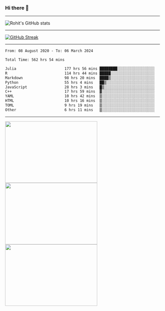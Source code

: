 ### Hi there 👋

<hr/>

![Rohit's GitHub stats](https://github-readme-stats.vercel.app/api?username=RohitRathore1&show_icons=true&theme=transparent)

<hr/>

[![GitHub Streak](http://github-readme-streak-stats.herokuapp.com?user=RohitRathore1&theme=dark&mode=weekly)](https://git.io/streak-stats)

<hr/>

<!--START_SECTION:waka-->

```txt
From: 08 August 2020 - To: 06 March 2024

Total Time: 562 hrs 54 mins

Julia                      177 hrs 56 mins ████████░░░░░░░░░░░░░░░░░   31.61 %
R                          114 hrs 44 mins █████░░░░░░░░░░░░░░░░░░░░   20.38 %
Markdown                   98 hrs 20 mins  ████▒░░░░░░░░░░░░░░░░░░░░   17.47 %
Python                     55 hrs 4 mins   ██▒░░░░░░░░░░░░░░░░░░░░░░   09.78 %
JavaScript                 28 hrs 3 mins   █▒░░░░░░░░░░░░░░░░░░░░░░░   04.98 %
C++                        17 hrs 59 mins  ▓░░░░░░░░░░░░░░░░░░░░░░░░   03.20 %
YAML                       10 hrs 42 mins  ▒░░░░░░░░░░░░░░░░░░░░░░░░   01.90 %
HTML                       10 hrs 16 mins  ▒░░░░░░░░░░░░░░░░░░░░░░░░   01.82 %
TOML                       9 hrs 19 mins   ▒░░░░░░░░░░░░░░░░░░░░░░░░   01.66 %
Other                      6 hrs 11 mins   ▒░░░░░░░░░░░░░░░░░░░░░░░░   01.10 %
```

<!--END_SECTION:waka-->

<hr/>

<p>
  <img src="https://wakatime.com/share/@TeAmp0is0N/0205e68a-e5ed-48bf-b870-3c94c1fa77d3.svg" width="300" height="200">
  <img src="https://wakatime.com/share/@TeAmp0is0N/3935ee43-08a3-493e-8b95-60c1f9204b15.svg" width="300" height="200">
  <img src="https://wakatime.com/share/@TeAmp0is0N/8717aacc-7340-44e0-abb1-987dc9823fcd.svg" width="300" height="200">
</p>




